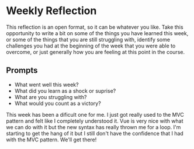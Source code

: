# Weekly Reflection
This reflection is an open format, so it can be whatever you like. Take this opportunity to write a bit on some of the things you have learned this week, or some of the things that you are still struggling with, identify some challenges you had at the beginning of the week that you were able to overcome, or just generally how you are feeling at this point in the course.

## Prompts
- What went well this week?
- What did you learn as a shock or suprise?
- What are you struggling with?
- What would you count as a victory?

This week has been a dificult one for me. I just got really used to the MVC pattern and felt like I completely understood it.  Vue is very nice with what we can do with it but the new syntax has really thrown me for a loop. I'm starting to get the hang of it but I still don't have the confidence that I had with the MVC pattern. We'll get there!